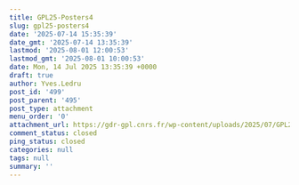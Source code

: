 ```yaml
---
title: GPL25-Posters4
slug: gpl25-posters4
date: '2025-07-14 15:35:39'
date_gmt: '2025-07-14 13:35:39'
lastmod: '2025-08-01 12:00:53'
lastmod_gmt: '2025-08-01 10:00:53'
date: Mon, 14 Jul 2025 13:35:39 +0000
draft: true
author: Yves.Ledru
post_id: '499'
post_parent: '495'
post_type: attachment
menu_order: '0'
attachment_url: https://gdr-gpl.cnrs.fr/wp-content/uploads/2025/07/GPL25-Posters4.jpg
comment_status: closed
ping_status: closed
categories: null
tags: null
summary: ''
---
```



